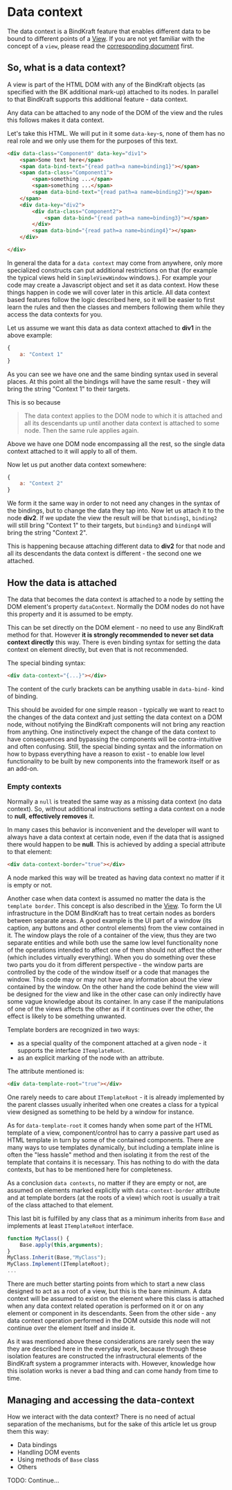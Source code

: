 # Data context

The data context is a BindKraft feature that enables different data to be bound to different points of a [View](View.md). If you are not yet familiar with the concept of a `view`, please read the [corresponding document](View.md) first.

## So, what is a data context?

A view is part of the HTML DOM with any of the BindKraft objects (as specified with the BK additional mark-up) attached to its nodes. In parallel to that BindKraft supports this additional feature - data context.

Any data can be attached to any node of the DOM of the view and the rules this follows makes it data context.

Let's take this HTML. We will put in it some `data-key`-s, none of them has no real role and we only use them for the purposes of this text.

```html
<div data-class="Component0" data-key="div1">
    <span>Some text here</span>
    <span data-bind-text="{read path=a name=binding1}"></span>
    <span data-class="Component1">
        <span>something ...</span>
        <span>something ...</span>
        <span data-bind-text="{read path=a name=binding2}"></span>
    </span>
    <div data-key="div2">
        <div data-class="Component2">
            <span data-bind="{read path=a name=binding3}"></span>
        </div>
        <span data-bind="{read path=a name=binding4}"></span>
    </div>

</div>
```

In general the data for a `data context` may come from anywhere, only more specialized constructs can put additional restrictions on that (for example the typical views held in `SimpleViewWindow` windows.). For example your code may create a Javascript object and set it as data context. How these things happen in code we will cover later in this article. All data context based features follow the logic described here, so it will be easier to first learn the rules and then the classes and members following them while they access the data contexts for you.

Let us assume we want this data as data context attached to **div1** in the above example:

```Javascript
{
    a: "Context 1"
}
```

As you can see we have one and the same binding syntax used in several places. At this point all the bindings will have the same result - they will bring the string "Context 1" to their targets.

This is so because

>The data context applies to the DOM node to which it is attached and all its descendants up until another data context is attached to some node. Then the same rule applies again.

Above we have one DOM node encompassing all the rest, so the single data context attached to it will apply to all of them.

Now let us put another data context somewhere:

```Javascript
{
    a: "Context 2"
}
```

We form it the same way in order to not need any changes in the syntax of the bindings, but to change the data they tap into. Now let us attach it to the node **div2**. If we update the view the result will be that `binding1`, `binding2` will still bring "Context 1" to their targets, but `binding3` and `binding4` will bring the string "Context 2".

This is happening because attaching different data to **div2** for that node and all its descendants the data context is different - the second one we attached.

## How the data is attached

The data that becomes the data context is attached to a node by setting the DOM element's property `dataContext`. Normally the DOM nodes do not have this property and it is assumed to be empty.

This can be set directly on the DOM element - no need to use any BindKraft method for that. However **it is strongly recommended to never set data context directly** this way. There is even binding syntax for setting the data context on element directly, but even that is not recommended.

The special binding syntax:

```html
<div data-context="{...}"></div>
```

The content of the curly brackets can be anything usable in `data-bind-` kind of binding.

This should be avoided for one simple reason - typically we want to react to the changes of the data context and just setting the data context on a DOM node, without notifying the BindKraft components will not bring any reaction from anything. One instinctively expect the change of the data context to have consequences and bypassing the components will be contra-intuitive and often confusing. Still, the special binding syntax and the information on how to bypass everything have a reason to exist - to enable low level functionality to be built by new components into the framework itself or as an add-on.

### Empty contexts

Normally a `null` is treated the same way as a missing data context (no data context). So, without additional instructions setting a data context on a node to **null**, **effectively removes** it.

In many cases this behavior is inconvenient and the developer will want to always have a data context at certain node, even if the data that is assigned there would happen to be **null**. This is achieved by adding a special attribute to that element:

```html
<div data-context-border="true"></div>
```

A node marked this way will be treated as having data context no matter if it is empty or not.

Another case when data context is assumed no matter the data is the `template border`. This concept is also described in the [View](View.md). To form the UI infrastructure in the DOM BindKraft has to treat certain nodes as borders between separate areas. A good example is the UI part of a window (its caption, any buttons and other control elements) from the view contained in it. The window plays the role of a container of the view, thus they are two separate entities and while both use the same low level functionality none of the operations intended to affect one of them should not affect the other (which includes virtually everything). When you do something over these two parts you do it from different perspective - the window parts are controlled by the code of the window itself or a code that manages the window. This code may or may not have any information about the view contained by the window. On the other hand the code behind the view will be designed for the view and like in the other case can only indirectly have some vague knowledge about its container. In any case if the manipulations of one of the views affects the other as if it continues over the other, the effect is likely to be something unwanted.

Template borders are recognized in two ways:

- as a special quality of the component attached at a given node - it supports the interface `ITemplateRoot`.
- as an explicit marking of the node with an attribute.

The attribute mentioned is:

```html
<div data-template-root="true"></div>
```

One rarely needs to care about `ITemplateRoot` - it is already implemented by the parent classes usually inherited when one creates a class for a typical view designed as something to be held by a window for instance.

As for `data-template-root` it comes handy when some part of the HTML template of a view, component/control has to carry a passive part used as HTML template in turn by some of the contained components. There are many ways to use templates dynamically, but including a template inline is often the "less hassle" method and then isolating it from the rest of the template that contains it is necessary. This has nothing to do with the data contexts, but has to be mentioned here for completeness.

As a conclusion `data contexts`, no matter if they are empty or not, are assumed on elements marked explicitly with `data-context-border` attribute and at template borders (at the roots of a view) which root is usually a trait of the class attached to that element.

This last bit is fulfilled by any class that as a minimum inherits from `Base` and implements at least `ITemplateRoot` interface.

```javascript
function MyClass() {
    Base.apply(this,arguments);
}
MyClass.Inherit(Base,"MyClass");
MyClass.Implement(ITemplateRoot);
...
```

There are much better starting points from which to start a new class designed to act as a root of a view, but this is the bare minimum. A data context will be assumed to exist on the element where this class is attached when any data context related operation is performed on it or on any element or component in its descendants. Seen from the other side - any data context operation performed in the DOM outside this node will not continue over the element itself and inside it.

As it was mentioned above these considerations are rarely seen the way they are described here in the everyday work, because through these isolation features are constructed the infrastructural elements of the BindKraft system a programmer interacts with. However, knowledge how this isolation works is never a bad thing and can come handy from time to time.

## Managing and accessing the data-context

How we interact with the data context? There is no need of actual separation of the mechanisms, but for the sake of this article let us group them this way:

- Data bindings
- Handling DOM events
- Using methods of `Base` class
- Others

TODO: Continue...
